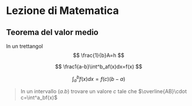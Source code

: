 # Lezione di Matematica


## Teorema del valor medio

In un trettangol
$$
\frac{1}{b}A=h
$$

$$
\frac1{a-b}\int^b_af(x)dx=f(x)
$$


$$
\int^b_a f(x) dx = f(c)(b-a)
$$

> In un intervallo $(a.b)$ trovare un valore $c$ tale che $\overline{AB}\cdot c=\int^a_bf(x)$
<!--stackedit_data:
eyJoaXN0b3J5IjpbNTM4NTcyOTA5XX0=
-->